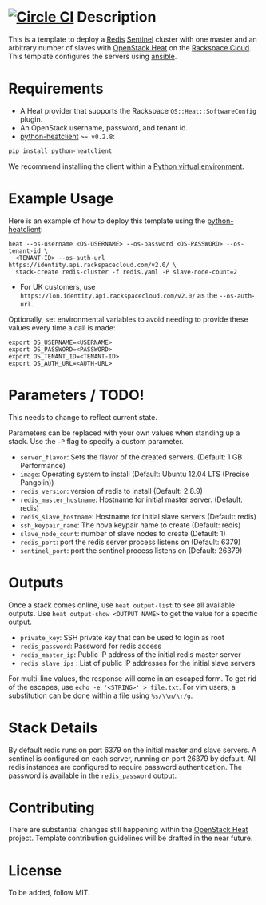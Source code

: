 [![Circle CI](https://circleci.com/gh/rackspace-orchestration-templates/redis-sentinel/tree/master.png?style=shield)](https://circleci.com/gh/rackspace-orchestration-templates/redis-sentinel)
Description
===========

This is a template to deploy a [Redis](http://redis.io/)
[Sentinel](http://redis.io/topics/sentinel) cluster with one master and an
arbitrary number of slaves with [OpenStack
Heat](https://wiki.openstack.org/wiki/Heat) on the [Rackspace
Cloud](http://www.rackspace.com/cloud/). This template configures the servers
using [ansible](https://www.ansible.com/).

Requirements
============
* A Heat provider that supports the Rackspace `OS::Heat::SoftwareConfig` plugin.
* An OpenStack username, password, and tenant id.
* [python-heatclient](https://github.com/openstack/python-heatclient)
`>= v0.2.8`:

```bash
pip install python-heatclient
```

We recommend installing the client within a [Python virtual
environment](http://www.virtualenv.org/).

Example Usage
=============
Here is an example of how to deploy this template using the
[python-heatclient](https://github.com/openstack/python-heatclient):

```
heat --os-username <OS-USERNAME> --os-password <OS-PASSWORD> --os-tenant-id \
  <TENANT-ID> --os-auth-url https://identity.api.rackspacecloud.com/v2.0/ \
  stack-create redis-cluster -f redis.yaml -P slave-node-count=2
```

* For UK customers, use `https://lon.identity.api.rackspacecloud.com/v2.0/` as
the `--os-auth-url`.

Optionally, set environmental variables to avoid needing to provide these
values every time a call is made:

```
export OS_USERNAME=<USERNAME>
export OS_PASSWORD=<PASSWORD>
export OS_TENANT_ID=<TENANT-ID>
export OS_AUTH_URL=<AUTH-URL>
```

Parameters / TODO!
==========

This needs to change to reflect current state.

Parameters can be replaced with your own values when standing up a stack. Use
the `-P` flag to specify a custom parameter.

* `server_flavor`: Sets the flavor of the created servers. (Default: 1 GB Performance)
* `image`: Operating system to install (Default: Ubuntu 12.04 LTS (Precise
  Pangolin))
* `redis_version`: version of redis to install (Default: 2.8.9)
* `redis_master_hostname`: Hostname for initial master server. (Default: redis)
* `redis_slave_hostname`: Hostname for initial slave servers (Default: redis)
* `ssh_keypair_name`: The nova keypair name to create (Default: redis)
* `slave_node_count`: number of slave nodes to create (Default: 1)
* `redis_port`: port the redis server process listens on (Default: 6379)
* `sentinel_port`: port the sentinel process listens on (Default: 26379)


Outputs
=======
Once a stack comes online, use `heat output-list` to see all available outputs.
Use `heat output-show <OUTPUT NAME>` to get the value for a specific output.

* `private_key`: SSH private key that can be used to login as root
* `redis_password`: Password for redis access
* `redis_master_ip`: Public IP address of the initial redis master server
* `redis_slave_ips` : List of public IP addresses for the initial slave servers

For multi-line values, the response will come in an escaped form. To get rid of
the escapes, use `echo -e '<STRING>' > file.txt`. For vim users, a substitution
can be done within a file using `%s/\\n/\r/g`.

Stack Details
=============
By default redis runs on port 6379 on the initial master and slave servers.
A sentinel is configured on each server, running on port 26379 by default.
All redis instances are configured to require password authentication.
The password is available in the `redis_password` output.

Contributing
============
There are substantial changes still happening within the [OpenStack
Heat](https://wiki.openstack.org/wiki/Heat) project. Template contribution
guidelines will be drafted in the near future.

License
=======
To be added, follow MIT.